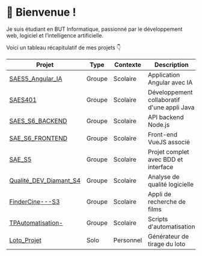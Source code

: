 # 👋 Bienvenue !

Je suis étudiant en BUT Informatique, passionné par le développement web, logiciel et l’intelligence artificielle.

Voici un tableau récapitulatif de mes projets 👇

| Projet | Type | Contexte | Description |
|--------|------|----------|-------------|
| [SAES5_Angular_IA](https://github.com/a-scander/SAES5_Angular_IA) | Groupe | Scolaire | Application Angular avec IA |
| [SAES401](https://github.com/JagoOgaj/SAES401) | Groupe | Scolaire | Développement collaboratif d'une appli Java |
| [SAES_S6_BACKEND](https://github.com/JagoOgaj/SAES_S6_BACKEND) | Groupe | Scolaire | API backend Node.js |
| [SAE_S6_FRONTEND](https://github.com/JagoOgaj/SAE_S6_FRONTEND) | Groupe | Scolaire | Front-end VueJS associé |
| [SAE_S5](https://github.com/JagoOgaj/SAE_S5) | Groupe | Scolaire | Projet complet avec BDD et interface |
| [Qualité_DEV_Diamant_S4](https://github.com/a-scander/Qualite_DEV_Diamant_S4) | Groupe | Scolaire | Analyse de qualité logicielle |
| [FinderCine---S3](https://github.com/a-scander/FinderCine---S3) | Groupe | Scolaire | Appli de recherche de films |
| [TPAutomatisation-](https://github.com/a-scander/TPAutomatisation-) | Groupe | Scolaire | Scripts d'automatisation |
| [Loto_Projet](https://github.com/a-scander/Loto_Projet) | Solo | Personnel | Générateur de tirage du loto |
